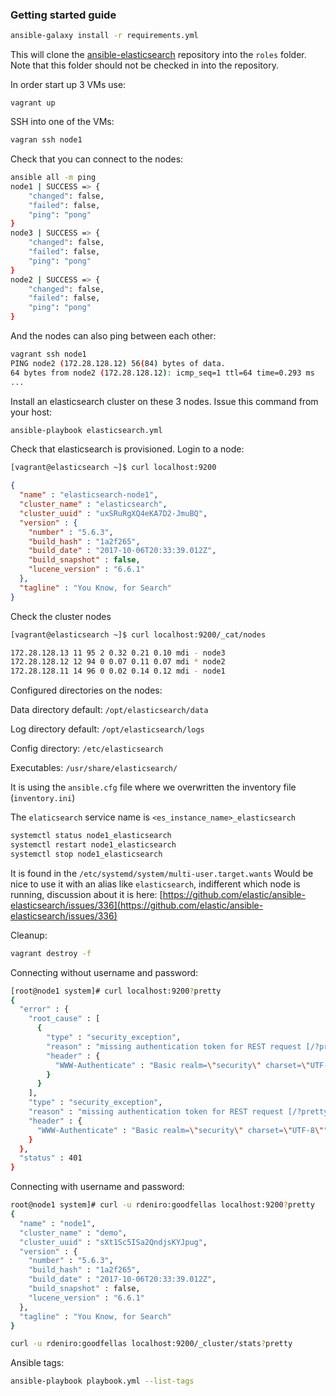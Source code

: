 ### Getting started guide

```bash
ansible-galaxy install -r requirements.yml
```

This will clone the [ansible-elasticsearch](https://github.com/elastic/ansible-elasticsearch) repository into the `roles` folder. Note that this folder should not be checked in into the repository.

In order start up 3 VMs use:

```
vagrant up
```

SSH into one of the VMs:

```bash
vagran ssh node1
```

Check that you can connect to the nodes:

```bash
ansible all -m ping
node1 | SUCCESS => {
    "changed": false,
    "failed": false,
    "ping": "pong"
}
node3 | SUCCESS => {
    "changed": false,
    "failed": false,
    "ping": "pong"
}
node2 | SUCCESS => {
    "changed": false,
    "failed": false,
    "ping": "pong"
}
```

And the nodes can also ping between each other:

```bash
vagrant ssh node1
PING node2 (172.28.128.12) 56(84) bytes of data.
64 bytes from node2 (172.28.128.12): icmp_seq=1 ttl=64 time=0.293 ms
...
```

Install an elasticsearch cluster on these 3 nodes. Issue this command from your host:

```bash
ansible-playbook elasticsearch.yml
```

Check that elasticsearch is provisioned. Login to a node:

```bash
[vagrant@elasticsearch ~]$ curl localhost:9200
```

```json
{
  "name" : "elasticsearch-node1",
  "cluster_name" : "elasticsearch",
  "cluster_uuid" : "uxSRuRgXQ4eKA7D2-JmuBQ",
  "version" : {
    "number" : "5.6.3",
    "build_hash" : "1a2f265",
    "build_date" : "2017-10-06T20:33:39.012Z",
    "build_snapshot" : false,
    "lucene_version" : "6.6.1"
  },
  "tagline" : "You Know, for Search"
}
```

Check the cluster nodes
```bash
[vagrant@elasticsearch ~]$ curl localhost:9200/_cat/nodes

172.28.128.13 11 95 2 0.32 0.21 0.10 mdi - node3
172.28.128.12 12 94 0 0.07 0.11 0.07 mdi * node2
172.28.128.11 14 96 0 0.02 0.14 0.12 mdi - node1
```

Configured directories on the nodes:

Data directory default: `/opt/elasticsearch/data`

Log directory default: `/opt/elasticsearch/logs`

Config directory: `/etc/elasticsearch`

Executables: `/usr/share/elasticsearch/`

It is using the `ansible.cfg` file where we overwritten the inventory file (`inventory.ini`)

The `elaticsearch` service name is `<es_instance_name>_elasticsearch`

```bash
systemctl status node1_elasticsearch
systemctl restart node1_elasticsearch
systemctl stop node1_elasticsearch
```

It is found in the `/etc/systemd/system/multi-user.target.wants`
Would be nice to use it with an alias like `elasticsearch`, indifferent which node is running, discussion about it is here: [https://github.com/elastic/ansible-elasticsearch/issues/336](https://github.com/elastic/ansible-elasticsearch/issues/336)

Cleanup:

```bash
vagrant destroy -f
```

Connecting without username and password:

```bash
[root@node1 system]# curl localhost:9200?pretty
{
  "error" : {
    "root_cause" : [
      {
        "type" : "security_exception",
        "reason" : "missing authentication token for REST request [/?pretty]",
        "header" : {
          "WWW-Authenticate" : "Basic realm=\"security\" charset=\"UTF-8\""
        }
      }
    ],
    "type" : "security_exception",
    "reason" : "missing authentication token for REST request [/?pretty]",
    "header" : {
      "WWW-Authenticate" : "Basic realm=\"security\" charset=\"UTF-8\""
    }
  },
  "status" : 401
}
```

Connecting with username and password:

```bash
root@node1 system]# curl -u rdeniro:goodfellas localhost:9200?pretty
{
  "name" : "node1",
  "cluster_name" : "demo",
  "cluster_uuid" : "sXt1Sc5ISa2QndjsKYJpug",
  "version" : {
    "number" : "5.6.3",
    "build_hash" : "1a2f265",
    "build_date" : "2017-10-06T20:33:39.012Z",
    "build_snapshot" : false,
    "lucene_version" : "6.6.1"
  },
  "tagline" : "You Know, for Search"
}
```

```bash
curl -u rdeniro:goodfellas localhost:9200/_cluster/stats?pretty
```

Ansible tags:

```bash 
ansible-playbook playbook.yml --list-tags 
```